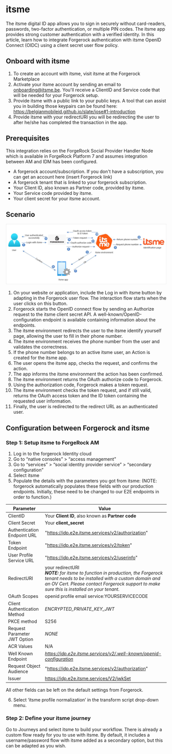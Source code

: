 # itsme

The itsme digital ID app allows you to sign in securely without card-readers, passwords,
two-factor authentication, or multiple PIN codes. The itsme app provides strong customer
authentication with a verified identity. In this article, learn how to integrate Forgerock
authentication with itsme OpenID Connect (OIDC) using a client secret user flow policy.

## Onboard with itsme

1. To create an account with itsme, visit itsme at the Forgerock Marketplace
2. Activate your itsme account by sending an email to onboarding@itsme.be. You'll
receive a ClientID and Service code that will be needed for your Forgerock setup.
3. Provide itsme with a public link to your public keys. A tool that can assist you in
building those keypairs can be found here:
https://belgianmobileid.github.io/slate/jose#1-introduction
4. Provide itsme with your redirectURI you will be redirecting the user to after he/she
has completed the transaction in the app.

## Prerequisites

This integration relies on the ForgeRock Social Provider Handler Node which is available in
ForgeRock Platform 7 and assumes integration between AM and IDM has been configured.

* A forgerock account/subscription. If you don't have a subscription, you can get an account here (insert Forgerock link)
* A forgerock tenant that is linked to your forgerock subscription.
* Your Client ID, also known as Partner code, provided by itsme.
* Your Service code provided by itsme.
* Your client secret for your itsme account.

## Scenario

![itsme-Forgerock schema](itsme-forgerock-schema.jpg)

1. On your website or application, include the Log in with itsme button by adapting in
the Forgerock user flow. The interaction flow starts when the user clicks on this
button.
2. Forgerock starts the OpenID connect flow by sending an Authorize request to the
itsme client secret API. A well-known/OpenID-configuration endpoint is available
containing information about the endpoints.
3. The itsme environment redirects the user to the itsme identify yourself page, allowing
the user to fill in their phone number.
4. The itsme environment receives the phone number from the user and validates the
correctness.
5. If the phone number belongs to an active itsme user, an Action is created for the
itsme app.
6. The user opens the itsme app, checks the request, and confirms the action.
7. The app informs the itsme environment the action has been confirmed.
8. The itsme environment returns the OAuth authorize code to Forgerock.
9. Using the authorization code, Forgerock makes a token request.
10. The itsme environment checks the token request, and if still valid, returns the OAuth
access token and the ID token containing the requested user information.
11. Finally, the user is redirected to the redirect URL as an authenticated user.

## Configuration between Forgerock and itsme
### Step 1: Setup itsme to ForgeRock AM
1. Log in to the forgerock Identity cloud
2. Go to “native consoles” > “access management”
3. Go to “services” > “social identity provider service” > “secondary configuration”
4. Select itsme
5. Populate the details with the parameters you got from itsme:
(NOTE: forgerock automatically populates these fields with our production endpoints.
Initially, these need to be changed to our E2E endpoints in order to function.)

| Parameter | Value |
| --- | --- |
| ClientID | Your **Client ID**, also known as **Partner code** |
| Client Secret | Your **client_secret** |
| Authentication Endpoint URL | "https://idp.e2e.itsme.services/v2/authorization" |
| Token Endpoint | "https://idp.e2e.itsme.services/v2/token" |
| User Profile Service URL | "https://idp.e2e.itsme.services/v2/userinfo" |
| RedirectURI | your redirectURI <br>_**NOTE:** for itsme to function in production, the Forgerock tenant needs to be installed with a custom domain and an OV Cert. Please contact Forgerock support to make sure this is installed on your tenant._ |
| OAuth Scopes | openid profile email service:YOURSERVICECODE |
| Client Authentication Method | _ENCRYPTED_PRIVATE_KEY_JWT_ |
| PKCE method | S256 |
| Request Parameter JWT Option | _NONE_ |
| ACR Values | N/A |
| Well Known Endpoint | _https://idp.e2e.itsme.services/v2/.well-known/openid-configuration_ |
| Request Object Audience | "https://idp.e2e.itsme.services/v2/authorization" |
| Issuer | https://idp.e2e.itsme.services/V2/jwkSet |

All other fields can be left on the default settings from Forgerock.

6. Select ‘itsme profile normalization’ in the transform script drop-down menu.

### Step 2: Define your itsme journey
Go to Journeys and select itsme to build your workflow. There is already a custom flow ready
for you to use with itsme. By default, it includes a username/password flow with itsme added
as a secondary option, but this can be adapted as you wish.
